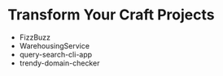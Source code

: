 # Transform Your Craft Projects

- FizzBuzz
- WarehousingService
- query-search-cli-app
- trendy-domain-checker